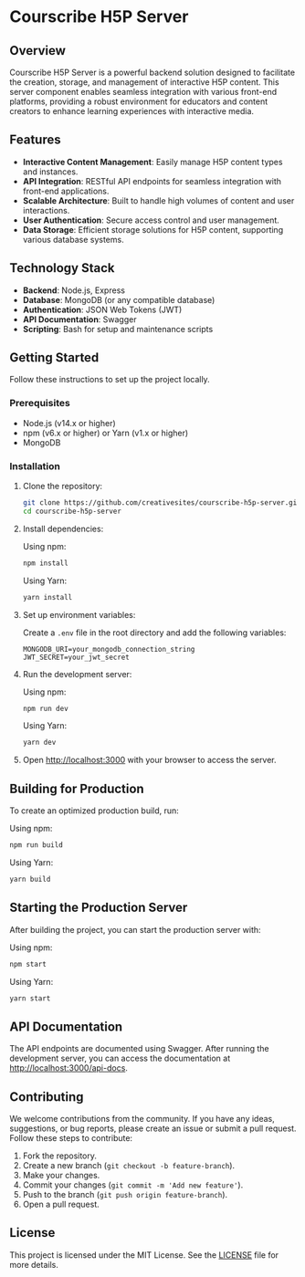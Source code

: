 # Courscribe H5P Server

## Overview

Courscribe H5P Server is a powerful backend solution designed to facilitate the creation, storage, and management of interactive H5P content. This server component enables seamless integration with various front-end platforms, providing a robust environment for educators and content creators to enhance learning experiences with interactive media.

## Features

- **Interactive Content Management**: Easily manage H5P content types and instances.
- **API Integration**: RESTful API endpoints for seamless integration with front-end applications.
- **Scalable Architecture**: Built to handle high volumes of content and user interactions.
- **User Authentication**: Secure access control and user management.
- **Data Storage**: Efficient storage solutions for H5P content, supporting various database systems.

## Technology Stack

- **Backend**: Node.js, Express
- **Database**: MongoDB (or any compatible database)
- **Authentication**: JSON Web Tokens (JWT)
- **API Documentation**: Swagger
- **Scripting**: Bash for setup and maintenance scripts

## Getting Started

Follow these instructions to set up the project locally.

### Prerequisites

- Node.js (v14.x or higher)
- npm (v6.x or higher) or Yarn (v1.x or higher)
- MongoDB

### Installation

1. Clone the repository:
    ```bash
    git clone https://github.com/creativesites/courscribe-h5p-server.git
    cd courscribe-h5p-server
    ```

2. Install dependencies:

    Using npm:
    ```bash
    npm install
    ```

    Using Yarn:
    ```bash
    yarn install
    ```

3. Set up environment variables:

    Create a `.env` file in the root directory and add the following variables:
    ```env
    MONGODB_URI=your_mongodb_connection_string
    JWT_SECRET=your_jwt_secret
    ```

4. Run the development server:

    Using npm:
    ```bash
    npm run dev
    ```

    Using Yarn:
    ```bash
    yarn dev
    ```

5. Open [http://localhost:3000](http://localhost:3000) with your browser to access the server.

## Building for Production

To create an optimized production build, run:

Using npm:
```bash
npm run build
```

Using Yarn:
```bash
yarn build
```

## Starting the Production Server

After building the project, you can start the production server with:

Using npm:
```bash
npm start
```

Using Yarn:
```bash
yarn start
```

## API Documentation

The API endpoints are documented using Swagger. After running the development server, you can access the documentation at [http://localhost:3000/api-docs](http://localhost:3000/api-docs).

## Contributing

We welcome contributions from the community. If you have any ideas, suggestions, or bug reports, please create an issue or submit a pull request. Follow these steps to contribute:

1. Fork the repository.
2. Create a new branch (`git checkout -b feature-branch`).
3. Make your changes.
4. Commit your changes (`git commit -m 'Add new feature'`).
5. Push to the branch (`git push origin feature-branch`).
6. Open a pull request.

## License

This project is licensed under the MIT License. See the [LICENSE](LICENSE) file for more details.
